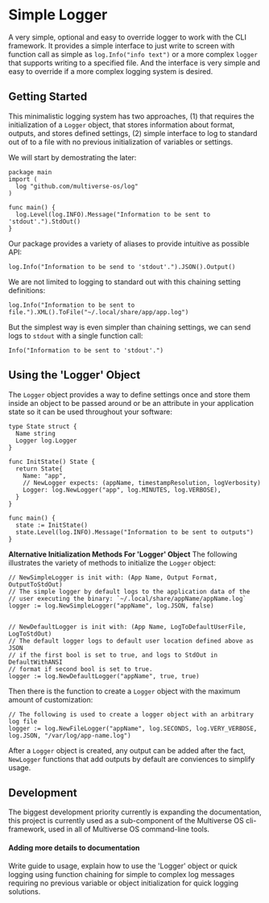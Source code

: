 # Simple Logger
A very simple, optional and easy to override logger to work with the CLI
framework. It provides a simple interface to just write to screen with
function call as simple as `log.Info("info text")` or a more complex
`logger` that supports writing to a specified file. And the interface
is very simple and easy to override if a more complex logging system
is desired. 


## Getting Started
This minimalistic logging system has two approaches, (1) that requires the
initialization of a `Logger` object, that stores information about format,
outputs, and stores defined settings, (2) simple interface to log to standard
out of to a file with no previous initialization of variables or settings.

We will start by demostrating the later: 

```
package main 
import (
  log "github.com/multiverse-os/log"
)

func main() {
  log.Level(log.INFO).Message("Information to be sent to 'stdout'.").StdOut()
}
```

Our package provides a variety of aliases to provide intuitive as possible API:

```
log.Info("Information to be send to 'stdout'.").JSON().Output()

```

We are not limited to logging to standard out with this chaining setting
definitions:

```
log.Info("Information to be sent to
file.").XML().ToFile("~/.local/share/app/app.log")
```

But the simplest way is even simpler than chaining settings, we can send logs to
`stdout` with a single function call:

```
Info("Information to be sent to 'stdout'.")
```


## Using the 'Logger' Object

The `Logger` object provides a way to define settings once and store them inside
an object to be passed around or be an attribute in your application state so it
can be used throughout your software:

```
type State struct {
  Name string
  Logger log.Logger
}

func InitState() State {
  return State{
    Name: "app",
    // NewLogger expects: (appName, timestampResolution, logVerbosity)
    Logger: log.NewLogger("app", log.MINUTES, log.VERBOSE),
  }
}

func main() {
  state := InitState()
  state.Level(log.INFO).Message("Information to be sent to outputs")
}
```

**Alternative Initialization Methods For 'Logger' Object**
The following illustrates the variety of methods to initialize the `Logger`
object:

```
// NewSimpleLogger is init with: (App Name, Output Format, OutputToStdOut)
// The simple logger by default logs to the application data of the 
// user executing the binary: `~/.local/share/appName/appName.log`
logger := log.NewSimpleLogger("appName", log.JSON, false) 


// NewDefaultLogger is init with: (App Name, LogToDefaultUserFile, LogToStdOut)
// The default logger logs to default user location defined above as JSON 
// if the first bool is set to true, and logs to StdOut in DefaultWithANSI
// format if second bool is set to true.
logger := log.NewDefaultLogger("appName", true, true)
```

Then there is the function to create a `Logger` object with the maximum amount
of customization:

```
// The following is used to create a logger object with an arbitrary log file
logger := log.NewFileLogger("appName", log.SECONDS, log.VERY_VERBOSE, log.JSON, "/var/log/app-name.log")
```

After a `Logger` object is created, any output can be added after the fact,
`NewLogger` functions that add outputs by default are conviences to simplify
usage.

## Development
The biggest development priority currently is expanding the documentation, this
project is currently used as a sub-component of the Multiverse OS cli-framework,
used in all of Multiverse OS command-line tools.

#### Adding more details to documentation
Write guide to usage, explain how to use the 'Logger' object or quick logging
using function chaining for simple to complex log messages requiring no previous
variable or object initialization for quick logging solutions.
